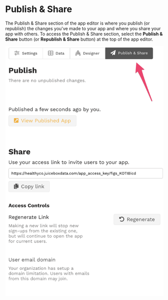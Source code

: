# Publish & Share

The Publish & Share section of the app editor is where you publish \(or republish\) the changes you've made to your app and where you share your app with others. To access the Publish & Share section, select the **Publish & Share** button \(or **Republish & Share** button\) at the top of the app editor. 

![Select &quot;Publish &amp; Share&quot; \(or &quot;Republish &amp; Share&quot;\) to access Publish &amp; Share section](../../.gitbook/assets/image%20%2831%29.png)



